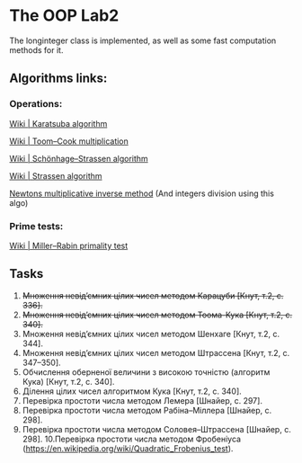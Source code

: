 ﻿# The OOP Lab2

The longinteger class is implemented, as well as some fast computation methods for it.

## Algorithms links:

### Operations:
[Wiki | Karatsuba algorithm](https://en.wikipedia.org/wiki/Karatsuba_algorithm#Algorithm)

[Wiki | Toom–Cook multiplication](https://en.wikipedia.org/wiki/Toom%E2%80%93Cook_multiplication#Details)

[Wiki | Schönhage–Strassen algorithm](https://en.wikipedia.org/wiki/Sch%C3%B6nhage%E2%80%93Strassen_algorithm#Details)

[Wiki | Strassen algorithm](https://en.wikipedia.org/wiki/Strassen_algorithm#Algorithm)

[Newtons multiplicative inverse method](http://numbers.computation.free.fr/Constants/Algorithms/inverse.html) (And integers division using this algo)


### Prime tests: 
[Wiki | Miller–Rabin primality test](https://en.wikipedia.org/wiki/Miller%E2%80%93Rabin_primality_test#Miller%E2%80%93Rabin_test)


## Tasks
1. ~~Множення невід’ємних цілих чисел методом Карацуби [Кнут, т.2, с. 336].~~
2. ~~Множення невід’ємних цілих чисел методом Тоома-Кука [Кнут, т.2, с. 340].~~
3. Множення невід’ємних цілих чисел методом Шенхаге [Кнут, т.2, с. 344].
4. Множення невід’ємних цілих чисел методом Штрассена [Кнут, т.2, с. 347–350].
5. Обчислення оберненої величини з високою точністю (алгоритм Кука) [Кнут, т.2,
с. 340].
6. Ділення цілих чисел алгоритмом Кука [Кнут, т.2, с. 340].
7. Перевірка простоти числа методом Лемера [Шнайер, с. 297].
8. Перевірка простоти числа методом Рабіна–Міллера [Шнайер, с. 298].
9. Перевірка простоти числа методом Соловея–Штрассена [Шнайер, с. 298].
10.Перевірка простоти числа методом Фробеніуса
(https://en.wikipedia.org/wiki/Quadratic_Frobenius_test).
